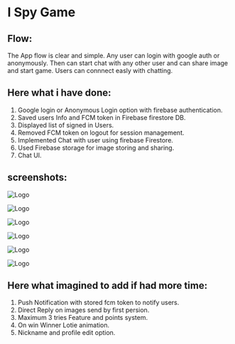 
# I Spy Game

## Flow:

The App flow is clear and simple.
Any user can login with google auth or anonymously.
Then can start chat with any other user and can share image and start game.
Users can connnect easly with chatting.

## Here what i have done:

1. Google login or Anonymous Login option with firebase authentication.
2. Saved users Info and FCM token in Firebase firestore DB.
3. Displayed list of signed in Users.
4. Removed FCM token on logout for session management.
5. Implemented Chat with user using firebase Firestore.
6. Used Firebase storage for image storing and sharing.
7. Chat UI.

## screenshots:

![Logo](https://firebasestorage.googleapis.com/v0/b/cloud-function-tutorial-39d05.appspot.com/o/screenshots%2FWhatsApp%20Image%202023-10-21%20at%2017.00.02%20(1).jpeg?alt=media&token=63934f29-fa43-4341-9326-679dacba5efd&_gl=1*1gtqmta*_ga*MTEzNTQ4NTQ1MC4xNjk3Mzg4OTc1*_ga_CW55HF8NVT*MTY5Nzg4NDc3MS4xMy4xLjE2OTc4ODgxNTkuNDIuMC4w)


![Logo](https://firebasestorage.googleapis.com/v0/b/cloud-function-tutorial-39d05.appspot.com/o/screenshots%2FWhatsApp%20Image%202023-10-21%20at%2017.00.02.jpeg?alt=media&token=74c2a9f8-d3de-4932-b332-80a5b21c1bee&_gl=1*1h4gjmv*_ga*MTEzNTQ4NTQ1MC4xNjk3Mzg4OTc1*_ga_CW55HF8NVT*MTY5Nzg4NDc3MS4xMy4xLjE2OTc4ODgyMDUuNjAuMC4w)

![Logo](https://firebasestorage.googleapis.com/v0/b/cloud-function-tutorial-39d05.appspot.com/o/screenshots%2FWhatsApp%20Image%202023-10-21%20at%2017.00.00.jpeg?alt=media&token=f9d47540-cffb-4367-b5e1-6ee8f62678fb&_gl=1*1iy8j4l*_ga*MTEzNTQ4NTQ1MC4xNjk3Mzg4OTc1*_ga_CW55HF8NVT*MTY5Nzg4NDc3MS4xMy4xLjE2OTc4ODgwMjEuMjguMC4w)

![Logo](https://firebasestorage.googleapis.com/v0/b/cloud-function-tutorial-39d05.appspot.com/o/screenshots%2FWhatsApp%20Image%202023-10-21%20at%2017.00.01%20(1).jpeg?alt=media&token=cdc44484-15b8-4dbc-9847-95c93a8ad804&_gl=1*125zqb7*_ga*MTEzNTQ4NTQ1MC4xNjk3Mzg4OTc1*_ga_CW55HF8NVT*MTY5Nzg4NDc3MS4xMy4xLjE2OTc4ODgwNzQuNjAuMC4w)

![Logo](https://firebasestorage.googleapis.com/v0/b/cloud-function-tutorial-39d05.appspot.com/o/screenshots%2FWhatsApp%20Image%202023-10-21%20at%2017.00.01%20(2).jpeg?alt=media&token=04625f4a-a7ac-47e9-b0b8-8b460eb236ea&_gl=1*hi5x9r*_ga*MTEzNTQ4NTQ1MC4xNjk3Mzg4OTc1*_ga_CW55HF8NVT*MTY5Nzg4NDc3MS4xMy4xLjE2OTc4ODgxMTIuMjIuMC4w)

![Logo](https://firebasestorage.googleapis.com/v0/b/cloud-function-tutorial-39d05.appspot.com/o/screenshots%2FWhatsApp%20Image%202023-10-21%20at%2017.00.01.jpeg?alt=media&token=562b0721-c369-4643-800c-42320404fccd&_gl=1*180dy8k*_ga*MTEzNTQ4NTQ1MC4xNjk3Mzg4OTc1*_ga_CW55HF8NVT*MTY5Nzg4NDc3MS4xMy4xLjE2OTc4ODgxNDEuNjAuMC4w)

## Here what imagined to add if had more time:

1. Push Notification with stored fcm token to notify users.
2. Direct Reply on images send by first persion.
3. Maximum 3 tries Feature and points system.
4. On win Winner Lotie animation.
5. Nickname and profile edit option.

